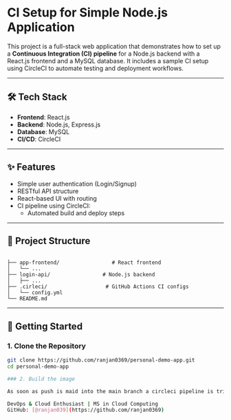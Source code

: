 # CI Setup for Simple Node.js Application

This project is a full-stack web application that demonstrates how to set up a **Continuous Integration (CI) pipeline** for a Node.js backend with a React.js frontend and a MySQL database. It includes a sample CI setup using CircleCI to automate testing and deployment workflows.

---

## 🛠️ Tech Stack

- **Frontend**: React.js
- **Backend**: Node.js, Express.js
- **Database**: MySQL
- **CI/CD**: CircleCI

---

## ✨ Features

- Simple user authentication (Login/Signup)
- RESTful API structure
- React-based UI with routing
- CI pipeline using CircleCI:
  - Automated build and deploy steps

---

## 📁 Project Structure

```

├── app-frontend/                 # React frontend
│   └── ...
├── login-api/                 # Node.js backend
│   ├── ...
├── .cirleci/                   # GitHub Actions CI configs
│   └── config.yml
└── README.md

````

---

## 🚀 Getting Started

### 1. Clone the Repository

```bash
git clone https://github.com/ranjan0369/personal-demo-app.git
cd personal-demo-app

### 2. Build the image

As soon as push is maid into the main branch a circleci pipeline is triggered which build and pushes the image to ECR.

DevOps & Cloud Enthusiast | MS in Cloud Computing
GitHub: [@ranjan039](https://github.com/ranjan0369)
